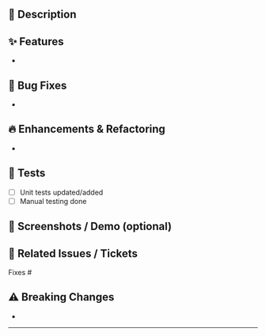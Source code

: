 ## 📝 Description

<!--
A concise description of the change and its purpose.
Explain why this PR is necessary and what problem it solves.
-->

## ✨ Features
<!-- List new features introduced in this PR -->
- 

## 🐛 Bug Fixes
<!-- List all the bugs fixed -->
- 

## 🔥 Enhancements & Refactoring
<!-- List improvements, optimizations, or code refactoring -->
- 

## 🧪 Tests
<!--
Describe how you tested the changes and/or include instructions to reproduce.
Mention if you added/updated unit/integration tests.
-->
- [ ] Unit tests updated/added
- [ ] Manual testing done

## 📸 Screenshots / Demo (optional)
<!-- Add before/after screenshots or a link to a live demo if applicable -->
<!-- ![screenshot](url) -->

## 🔗 Related Issues / Tickets
<!-- Link issues or tasks this PR closes/resolves -->
Fixes #

## ⚠️ Breaking Changes
<!-- Mention if any breaking changes were introduced -->
- 

---